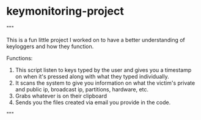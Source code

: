 # keymonitoring-project

"""


This is a fun little project I worked on to have a better understanding of keyloggers and how they function.


Functions:
1. This script listen to keys typed by the user and gives you a timestamp on when it's pressed along with what they typed individually.
2. It scans the system to give you information on what the victim's private and public ip, broadcast ip, partitions, hardware, etc.
3. Grabs whatever is on their clipboard
4. Sends you the files created via email you provide in the code.




"""
